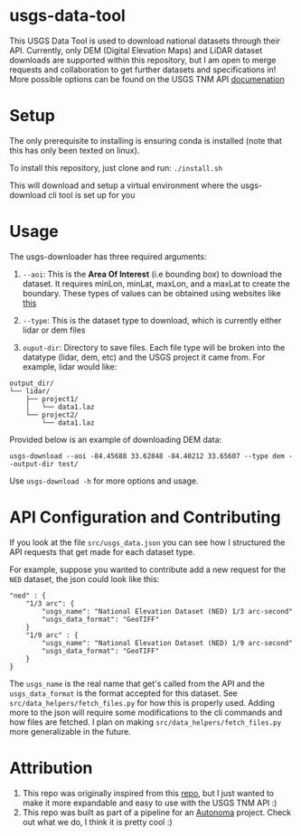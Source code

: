 # usgs-data-tool
This USGS Data Tool is used to download national datasets through their API. Currently, only DEM (Digital Elevation Maps) and LiDAR dataset downloads are supported within this repository, but I am open to merge requests and collaboration to get further datasets and specifications in! More possible options can be found on the USGS TNM API [documenation](https://tnmaccess.nationalmap.gov/api/v1/docs)

# Setup
The only prerequisite to installing is ensuring conda is installed (note that this has only been texted on linux).

To install this repository, just clone and run:
`./install.sh`

This will download and setup a virtual environment where the usgs-download cli tool is set up for you

# Usage
The usgs-downloader has three required arguments:

1. `--aoi`: This is the **Area Of Interest** (i.e bounding box) to download the dataset. It requires minLon, minLat, maxLon, and a maxLat to create the boundary. These types of values can be obtained using websites like [this](https://prochitecture.com/blender-osm/extent/?blender_version=4.5&addon=blosm&addon_version=2.7.15)


2. `--type`: This is the dataset type to download, which is currently either lidar or dem files


3. `ouput-dir`: Directory to save files. Each file type will be broken into the datatype (lidar, dem, etc) and the USGS project it came from. For example, lidar would like:

```text
output_dir/
└── lidar/
    ├── project1/
    │   └── data1.laz
    └── project2/
        └── data1.laz
```

Provided below is an example of downloading DEM data:

```
usgs-download --aoi -84.45688 33.62848 -84.40212 33.65607 --type dem --output-dir test/
```

Use `usgs-download -h` for more options and usage.


# API Configuration and Contributing
If you look at the file `src/usgs_data.json` you can see how I structured the API requests that get made for each dataset type. 

For example, suppose you wanted to contribute add a new request for the `NED` dataset, the json could look like this:

```
"ned" : {
    "1/3 arc": {
        "usgs_name": "National Elevation Dataset (NED) 1/3 arc-second"
        "usgs_data_format": "GeoTIFF"
    }
    "1/9 arc" : {
        "usgs_name": "National Elevation Dataset (NED) 1/9 arc-second"
        "usgs_data_format": "GeoTIFF"
    }
}
```

The `usgs_name` is the real name that get's called from the API and the `usgs_data_format` is the format accepted for this dataset. See `src/data_helpers/fetch_files.py` for how this is properly used. Adding more to the json will require some modifications to the cli commands and how files are fetched. I plan on making `src/data_helpers/fetch_files.py` more generalizable in the future.

# Attribution
1. This repo was originally inspired from this [repo](https://github.com/DHersh3094/USGS-LiDAR-CLI-Tool/tree/master), but I just wanted to make it more expandable and easy to use with the USGS TNM API :)
2. This repo was built as part of a pipeline for an [Autonoma](https://www.autonoma.ai/) project. Check out what we do, I think it is pretty cool :)

